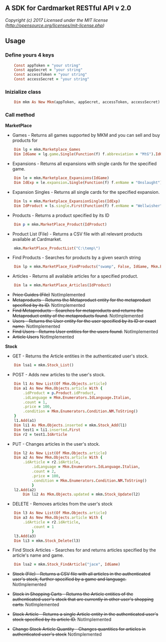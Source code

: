 ## A SDK for Cardmarket RESTful API v 2.0

*Copyright (c) 2017 Licensed under the MIT license (http://opensource.org/licenses/mit-license.php)*

## Usage

### Define yours 4 keys
```ruby
	Const appToken = "your string"
	Const appSecret = "your string"
	Const accessToken = "your string"
	Const accessSecret = "your string"
```

### Inizialize class
```ruby
	Dim mkm As New Mkm(appToken, appSecret, accessToken, accessSecret)
```

### Call method

**MarketPlace**

- Games - Returns all games supported by MKM and you can sell and buy products for
```ruby
	Dim lg = mkm.Marketplace_Games
	Dim IdGame = lg.game.Single(Function(f) f.abbreviation = "MtG").IdGame
```
- Expansions - Returns all expansions with single cards for the specified game.
```ruby
	Dim le = mkm.Marketplace_Expansions(IdGame)
	Dim IdExp = le.expansion.Single(Function(f) f.enName = "Onslaught").idExpansion
```

- Expansion Singles - Returns all single cards for the specified expansion.
```ruby
	Dim ls = mkm.Marketplace_ExpansionSingles(IdExp)
	Dim IdProduct = ls.single.First(Function(f) f.enName = "Wellwisher").idProduct
```

- Products - Returns a product specified by its ID
```ruby
	Dim p = mkm.MarketPlace_Product(IdProduct)
```

- Product List (File) - Returns a CSV file with all relevant products available at Cardmarket.
```ruby
	mkm.MarketPlace_ProductList("C:\temp\")
```

- Find Products - Searches for products by a given search string
```ruby
	Dim lp = mkm.MarketPlace_FindProducts("swamp", False, IdGame, Mkm.Enumerators.IdLanguage.English)
```

- Articles - Returns all available articles for a specified product.
```ruby
	Dim la = mkm.MarketPlace_Articles(IdProduct)
```

- ~~Price Guides (File)~~ NotImplemented
- ~~Metaproducts - Returns the Metaproduct entity for the metaproduct specified by its ID.~~ NotImplemented
- ~~Find Metaproducts - Searches for metaproducts and returns the Metaproduct entity of the metaproducts found.~~ NotImplemented
- ~~Users - Returns the User entity for the user specified by its ID or exact name.~~ NotImplemented
- ~~Find Users - Returns User entities for the users found.~~ NotImplemented
- ~~Article Users~~ NotImplemented

  
**Stock**

- GET - Returns the Article entities in the authenticated user's stock.
```ruby
	Dim lsa1 = mkm.Stock_List()
```

- POST - Adds new articles to the user's stock.
```ruby
	Dim l1 As New List(Of Mkm.Objects.article)
	Dim a1 As New Mkm.Objects.article With {
		.idProduct = p.Product.idProduct,
		.idLanguage = Mkm.Enumerators.IdLanguage.Italian,
		.count = 1,
		.price = 100,
		.condition = Mkm.Enumerators.Condition.NM.ToString()
    }
	l1.Add(a1)
	Dim li1 As Mkm.Objects.inserted = mkm.Stock_Add(l1)
	Dim test1 = li1.inserted.First
	Dim r2 = test1.IdArticle
```

- PUT - Changes articles in the user's stock.
```ruby
	Dim l2 As New List(Of Mkm.Objects.article)
  	Dim a2 As New Mkm.Objects.article With {
  		.idArticle = r2.idArticle,
    		.idLanguage = Mkm.Enumerators.IdLanguage.Italian,
    		.count = 2,
    		.price = 100,
    		.condition = Mkm.Enumerators.Condition.NM.ToString()
    		}
	l2.Add(a2)
    	Dim li2 As Mkm.Objects.updated = mkm.Stock_Update(l2)
```

- DELETE - Removes articles from the user's stock
```ruby
	Dim l3 As New List(Of Mkm.Objects.article)
  	Dim a3 As New Mkm.Objects.article With {
  		.idArticle = r2.idArticle,
    		.count = 1
    		}
	l3.Add(a3)
	Dim li3 = mkm.Stock_Delete(l3)
```

- Find Stock Articles - Searches for and returns articles specified by the article's name and game.
```ruby
	Dim lsa2 = mkm.Stock_FindArticle("jace", IdGame)
```

- ~~Stock (File) - Returns a CSV file with all articles in the authenticated user's stock, further specified by a game and language.~~     NotImplemented

- ~~Stock in Shopping Carts - Returns the Article entities of the authenticated user's stock that are currently in other user's shopping carts.~~ NotImplemented

- ~~Stock Article - Returns a single Article entity in the authenticated user's stock specified by its article ID.~~ NotImplemented

- ~~Change Stock Article Quantity - Changes quantities for articles in authenticated user's stock~~ NotImplemented
